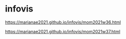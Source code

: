 # infovis
https://marianae2021.github.io/infovis/mom2021w36.html

https://marianae2021.github.io/infovis/mom2021w37.html
